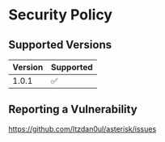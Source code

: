 # Security Policy

## Supported Versions

| Version  | Supported          |
| -------- | ------------------ |
| 1.0.1    | :white_check_mark: |

## Reporting a Vulnerability

https://github.com/Itzdan0ul/asterisk/issues

